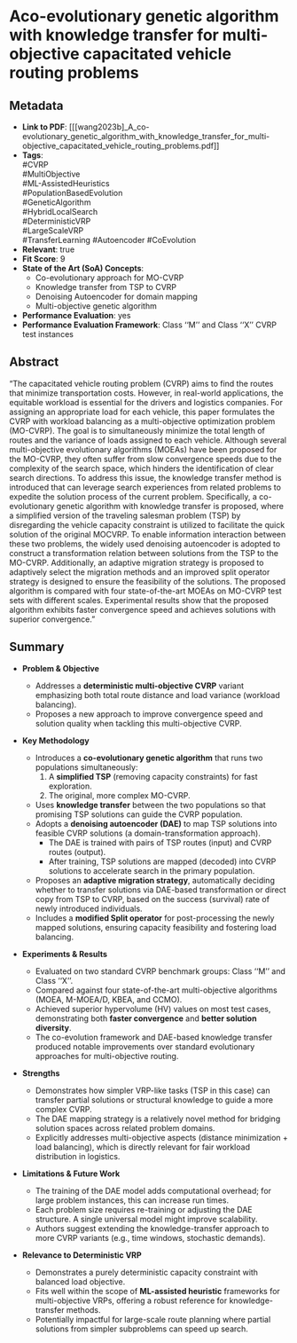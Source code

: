 # Aco-evolutionary genetic algorithm with knowledge transfer for multi-objective capacitated vehicle routing problems

## Metadata
- **Link to PDF**: [[[wang2023b]_A_co-evolutionary_genetic_algorithm_with_knowledge_transfer_for_multi-objective_capacitated_vehicle_routing_problems.pdf]]
- **Tags**:  
  #CVRP  
  #MultiObjective  
  #ML-AssistedHeuristics  
  #PopulationBasedEvolution  
  #GeneticAlgorithm  
  #HybridLocalSearch  
  #DeterministicVRP  
  #LargeScaleVRP  
  #TransferLearning
  #Autoencoder
  #CoEvolution  
- **Relevant**: true  
- **Fit Score**: 9  
- **State of the Art (SoA) Concepts**:
  - Co-evolutionary approach for MO-CVRP
  - Knowledge transfer from TSP to CVRP
  - Denoising Autoencoder for domain mapping
  - Multi-objective genetic algorithm
- **Performance Evaluation**: yes  
- **Performance Evaluation Framework**: Class ‘‘M’’ and Class ‘‘X’’ CVRP test instances

## Abstract
“The capacitated vehicle routing problem (CVRP) aims to find the routes that minimize transportation costs. However, in real-world applications, the equitable workload is essential for the drivers and logistics companies. For assigning an appropriate load for each vehicle, this paper formulates the CVRP with workload balancing as a multi-objective optimization problem (MO-CVRP). The goal is to simultaneously minimize the total length of routes and the variance of loads assigned to each vehicle. Although several multi-objective evolutionary algorithms (MOEAs) have been proposed for the MO-CVRP, they often suffer from slow convergence speeds due to the complexity of the search space, which hinders the identification of clear search directions. To address this issue, the knowledge transfer method is introduced that can leverage search experiences from related problems to expedite the solution process of the current problem. Specifically, a co-evolutionary genetic algorithm with knowledge transfer is proposed, where a simplified version of the traveling salesman problem (TSP) by disregarding the vehicle capacity constraint is utilized to facilitate the quick solution of the original MOCVRP. To enable information interaction between these two problems, the widely used denoising autoencoder is adopted to construct a transformation relation between solutions from the TSP to the MO-CVRP. Additionally, an adaptive migration strategy is proposed to adaptively select the migration methods and an improved split operator strategy is designed to ensure the feasibility of the solutions. The proposed algorithm is compared with four state-of-the-art MOEAs on MO-CVRP test sets with different scales. Experimental results show that the proposed algorithm exhibits faster convergence speed and achieves solutions with superior convergence.”

## Summary
- **Problem & Objective**  
  - Addresses a **deterministic multi-objective CVRP** variant emphasizing both total route distance and load variance (workload balancing).  
  - Proposes a new approach to improve convergence speed and solution quality when tackling this multi-objective CVRP.

- **Key Methodology**  
  - Introduces a **co-evolutionary genetic algorithm** that runs two populations simultaneously:  
    1. A **simplified TSP** (removing capacity constraints) for fast exploration.  
    2. The original, more complex MO-CVRP.  
  - Uses **knowledge transfer** between the two populations so that promising TSP solutions can guide the CVRP population.  
  - Adopts a **denoising autoencoder (DAE)** to map TSP solutions into feasible CVRP solutions (a domain-transformation approach).  
    - The DAE is trained with pairs of TSP routes (input) and CVRP routes (output).  
    - After training, TSP solutions are mapped (decoded) into CVRP solutions to accelerate search in the primary population.  
  - Proposes an **adaptive migration strategy**, automatically deciding whether to transfer solutions via DAE-based transformation or direct copy from TSP to CVRP, based on the success (survival) rate of newly introduced individuals.  
  - Includes a **modified Split operator** for post-processing the newly mapped solutions, ensuring capacity feasibility and fostering load balancing.

- **Experiments & Results**  
  - Evaluated on two standard CVRP benchmark groups: Class ‘‘M’’ and Class ‘‘X’’.  
  - Compared against four state-of-the-art multi-objective algorithms (MOEA, M-MOEA/D, KBEA, and CCMO).  
  - Achieved superior hypervolume (HV) values on most test cases, demonstrating both **faster convergence** and **better solution diversity**.  
  - The co-evolution framework and DAE-based knowledge transfer produced notable improvements over standard evolutionary approaches for multi-objective routing.

- **Strengths**  
  - Demonstrates how simpler VRP-like tasks (TSP in this case) can transfer partial solutions or structural knowledge to guide a more complex CVRP.  
  - The DAE mapping strategy is a relatively novel method for bridging solution spaces across related problem domains.  
  - Explicitly addresses multi-objective aspects (distance minimization + load balancing), which is directly relevant for fair workload distribution in logistics.

- **Limitations & Future Work**  
  - The training of the DAE model adds computational overhead; for large problem instances, this can increase run times.  
  - Each problem size requires re-training or adjusting the DAE structure. A single universal model might improve scalability.  
  - Authors suggest extending the knowledge-transfer approach to more CVRP variants (e.g., time windows, stochastic demands).  

- **Relevance to Deterministic VRP**  
  - Demonstrates a purely deterministic capacity constraint with balanced load objective.  
  - Fits well within the scope of **ML-assisted heuristic** frameworks for multi-objective VRPs, offering a robust reference for knowledge-transfer methods.  
  - Potentially impactful for large-scale route planning where partial solutions from simpler subproblems can speed up search.